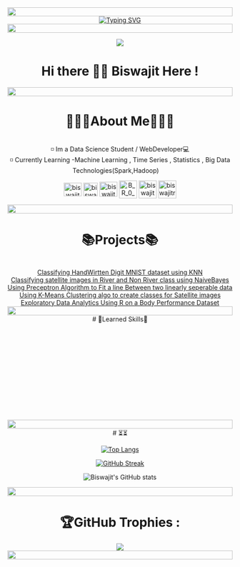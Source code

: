<img src="https://i.imgur.com/dBaSKWF.gif" height="20" width="100%">
<div align="center">
  <a href="https://git.io/typing-svg">
    <img src="https://readme-typing-svg.demolab.com?font=Fira+Code&weight=1000&size=50&duration=4986&pause=1000&color=00F781&background=0D111700&center=true&vCenter=true&width=1000&height=100&lines=🎲+WELCOME+TO+MY+GITHUB+PAGE+🎲" alt="Typing SVG" />
  </a>
<div>
<img src="https://i.imgur.com/dBaSKWF.gif" height="20" width="100%">
<!-- --------------------------------------------------------------------------------------------------------------------------------------------------------------------- -->
  
![](https://komarev.com/ghpvc/?username=biswajit-github-2022&color=dc143c)
  
<h1 align="center">Hi there 👋🏼 Biswajit Here !</h1>
<img src="https://i.imgur.com/dBaSKWF.gif" height="20" width="100%">
<!-- --------------------------------------------------------------------------------------------------------------------------------------------------------------------- -->

<h1>👨🏼‍💻About Me👨🏼‍💻</h1><br>
◽ Im a Data Science Student / WebDeveloper💻<br>
◽ Currently Learning  -Machine Learning , Time Series , Statistics , Big Data Technologies(Spark,Hadoop) <img src="" alt="" width="15px"><br>


<a href="https://linkedin.com/in/biswajit-rana" target="blank_"><img align="center"
            src="https://upload.wikimedia.org/wikipedia/commons/8/81/LinkedIn_icon.svg"
            alt="biswajit-rana" height="30" width="40" /></a>
<a href="https://instagram.com/biswajit_0_0_" target="blank_"><img align="center"
            src="https://upload.wikimedia.org/wikipedia/commons/thumb/9/95/Instagram_logo_2022.svg/600px-Instagram_logo_2022.svg.png"
            alt="biswajit_0_0_" height="30" width="32" /></a>
<a href="https://www.facebook.com/biswajitrana13/" target="blank_"><img align="center"
            src="https://cdn.usbrandcolors.com/images/logos/facebook-logo.svg"
            alt="biswajit_0_0_" height="33" width="40" /></a>
<a href="https://twitter.com/B_R_0_0" target="blank_"><img align="center"
            src="https://uxwing.com/wp-content/themes/uxwing/download/brands-and-social-media/x-social-media-logo-icon.png"
            alt="B_R_0_0" height="40" width="40" /></a>
<a href="https://leetcode.com/u/biswajit276/" target="blank_"><img align="center"
            src="https://assets.leetcode.com/static_assets/public/images/LeetCode_logo_rvs.png"
            alt="biswajit276" height="40" width="40" /></a>
<a href="https://discordapp.com/users/757970753605075124" target="blank_"><img align="center"
            src="https://cdn.prod.website-files.com/6257adef93867e50d84d30e2/636e0a69f118df70ad7828d4_icon_clyde_blurple_RGB.svg"
            alt="biswajitrana" height="40" width="40" /></a><br>

<img src="https://i.imgur.com/dBaSKWF.gif" height="20" width="100%">
<!-- --------------------------------------------------------------------------------------------------------------------------------------------------------------------- -->

<h1>📚Projects📚</h1><br>
<a href="https://github.com/biswajit-github-2022/RKMVERI_2ND/tree/main/class/ML/SS_assignments_1" target="blank_">Classifying HandWirtten Digit MNIST dataset using KNN </a><br>
<a href="https://github.com/biswajit-github-2022/RKMVERI_2ND/tree/main/class/ML/SS_assignments_2" target="blank_">Classifying satellite images in River and Non River class using NaiveBayes</a><br>
<a href="https://github.com/biswajit-github-2022/RKMVERI_2ND/tree/main/class/ML/SS_assignments_3" target="blank_">Using Preceptron Algorithm to Fit a line Between two linearly seperable data</a><br>
<a href="https://github.com/biswajit-github-2022/RKMVERI_2ND/tree/main/class/ML/SS_assignments_4" target="blank_">Using K-Means Clustering algo to create classes for Satellite images </a><br>
<a href="https://github.com/biswajit-github-2022/RKMVERI/tree/master/1st_sem_PAPERS_materials/STAT/EDA/EDA" target="blank_">Exploratory Data Analytics Using R on a Body Performance Dataset</a><br>

 <img src="https://i.imgur.com/dBaSKWF.gif" height="20" width="100%">
<!-- --------------------------------------------------------------------------------------------------------------------------------------------------------------------- -->
# 🎯Learned Skills🎯
  <div>
  <img src="https://img.shields.io/badge/C-00599C?style=for-the-badge&logo=c&logoColor=white" alt=""> <img src="https://img.shields.io/badge/C%2B%2B-00599C?style=for-the-badge&logo=c%2B%2B&logoColor=white" alt=""> <img src="https://img.shields.io/badge/Java-ED8B00?style=for-the-badge&logo=openjdk&logoColor=white" alt=""> <img src="https://img.shields.io/badge/Python-14354C?style=for-the-badge&logo=python&logoColor=white" alt=""> <img src="https://img.shields.io/badge/JavaScript-F7DF1E?style=for-the-badge&logo=JavaScript&logoColor=white" alt=""> <img src="https://img.shields.io/badge/TypeScript-007ACC?style=for-the-badge&logo=typescript&logoColor=white" alt=""> <img src="https://img.shields.io/badge/R-276DC3.svg?style=for-the-badge&logo=R&logoColor=white" alt="">
    
  <img src="https://img.shields.io/badge/HTML5-E34F26?style=for-the-badge&logo=html5&logoColor=white" alt=""> <img src="https://img.shields.io/badge/CSS3-1572B6?style=for-the-badge&logo=css3&logoColor=white" alt=""> <img src="https://img.shields.io/badge/Sass-CC6699?style=for-the-badge&logo=sass&logoColor=white" alt=""> <img src="https://img.shields.io/badge/Angular-DD0031?style=for-the-badge&logo=angular&logoColor=white" alt=""> <img src="https://img.shields.io/badge/React-20232A?style=for-the-badge&logo=react&logoColor=61DAFB" alt=""> <img src="https://img.shields.io/badge/Tailwind_CSS-38B2AC?style=for-the-badge&logo=tailwind-css&logoColor=white" alt=""> <img src="https://img.shields.io/badge/Bootstrap-563D7C?style=for-the-badge&logo=bootstrap&logoColor=white" alt=""> <img src="https://img.shields.io/badge/Electron-191970?style=for-the-badge&logo=Electron&logoColor=white" alt=""> <img src="https://img.shields.io/badge/Pug-FFF?style=for-the-badge&logo=pug&logoColor=A86454" alt="">
    
  <img src="https://img.shields.io/badge/express.js-%23404d59.svg?style=for-the-badge&logo=express&logoColor=%2361DAFB" alt=""> <img src="https://img.shields.io/badge/node.js-6DA55F?style=for-the-badge&logo=node.js&logoColor=white" alt=""> <img src="https://img.shields.io/badge/NPM-%23000000.svg?style=for-the-badge&logo=npm&logoColor=white" alt=""> <img src="https://img.shields.io/badge/nestjs-%23E0234E.svg?style=for-the-badge&logo=nestjs&logoColor=white" alt=""> <img src="https://img.shields.io/badge/yarn-%232C8EBB.svg?style=for-the-badge&logo=yarn&logoColor=white" alt="">
 
  <img src="https://img.shields.io/badge/opencv-%23white.svg?style=for-the-badge&logo=opencv&logoColor=white" alt=""> <img src="https://img.shields.io/badge/pandas-150458.svg?style=for-the-badge&logo=pandas&logoColor=white" alt="">

  <img src="https://img.shields.io/badge/MongoDB-47A248.svg?style=for-the-badge&logo=MongoDB&logoColor=white" alt=""> <img src="https://img.shields.io/badge/MySQL-4479A1.svg?style=for-the-badge&logo=MySQL&logoColor=white" alt=""> <img src="https://img.shields.io/badge/Oracle-F80000.svg?style=for-the-badge&logo=Oracle&logoColor=white" alt=""> <img src="https://img.shields.io/badge/Microsoft%20SQL%20Server-CC2927.svg?style=for-the-badge&logo=Microsoft-SQL-Server&logoColor=white" alt=""> <img src="https://img.shields.io/badge/PostgreSQL-4169E1.svg?style=for-the-badge&logo=PostgreSQL&logoColor=white" alt="">

  <img src="https://img.shields.io/badge/Blender-F5792A.svg?style=for-the-badge&logo=Blender&logoColor=white" alt=""> <img src="https://img.shields.io/badge/Postman-FF6C37.svg?style=for-the-badge&logo=Postman&logoColor=white" alt=""> <img src="https://img.shields.io/badge/VSCodium-2F80ED.svg?style=for-the-badge&logo=VSCodium&logoColor=white" alt=""> <img src="https://img.shields.io/badge/IntelliJ%20IDEA-000000.svg?style=for-the-badge&logo=IntelliJ-IDEA&logoColor=white" alt="">

  <img src="https://img.shields.io/badge/Kali%20Linux-557C94.svg?style=for-the-badge&logo=Kali-Linux&logoColor=white" alt=""> <img src="https://img.shields.io/badge/Ubuntu-E95420.svg?style=for-the-badge&logo=Ubuntu&logoColor=white" alt=""> <img src="https://img.shields.io/badge/Windows%2011-0078D4.svg?style=for-the-badge&logo=Windows-11&logoColor=white" alt="">
<div/>
    
  <img src="https://i.imgur.com/dBaSKWF.gif" height="20" width="100%">
<!-- # ⏳📈 My Stats : -->
<!-- ---------------------------------------------------------------------------------------------------------------------------------------------------------------------  -->
# ⏳<img src="https://camo.githubusercontent.com/93b08cf9dfcbf01a8306ebc9b8acd61b0f4fbd9d2fb7cece3d6dbd6a56060c19/68747470733a2f2f692e696d6775722e636f6d2f5943773437446d2e676966" alt="">⏳
  
 [![Top Langs](https://github-readme-stats.vercel.app/api/top-langs/?username=biswajit-github-2022&layout=compact&theme=jolly)](https://github.com/anuraghazra/github-readme-stats)
  
 [![GitHub Streak](http://github-readme-streak-stats.herokuapp.com?user=biswajit-github-2022&theme=monokai&background=000000)](https://git.io/streak-stats)
  
  
  ![Biswajit's GitHub stats](https://github-readme-stats.vercel.app/api?username=biswajit-github-2022&theme=aura&show_icons=true)
    
   <img src="https://i.imgur.com/dBaSKWF.gif" height="20" width="100%">
    
 # 🏆GitHub Trophies :
    
<img src="https://github-profile-trophy.vercel.app/?username=biswajit-github-2022&theme=tokyonight&no-frame=true&row=1&&margin-w=30&no-bg=true">

<div align="center">
  
  <img src="https://i.imgur.com/dBaSKWF.gif" height="20" width="100%">

  
  </div>
    
